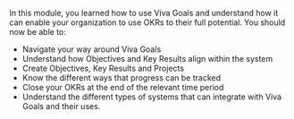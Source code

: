 In this module, you learned how to use Viva Goals and understand how it can enable your organization to use OKRs to their full potential. You should now be able to:

- Navigate your way around Viva Goals
- Understand how Objectives and Key Results align within the system
- Create Objectives, Key Results and Projects
- Know the different ways that progress can be tracked
- Close your OKRs at the end of the relevant time period
- Understand the different types of systems that can integrate with Viva Goals and their uses.

